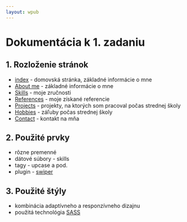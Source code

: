 ```yaml
---
layout: wpub
---
```


# Dokumentácia k 1. zadaniu

## 1. Rozloženie stránok

+ [index](https://cakm.github.io/) - domovská stránka, základné informácie o mne
+ [About me](https://cakm.github.io/index) - základné informácie o mne
+ [Skills](https://cakm.github.io/skills) - moje zručnosti
+ [References](https://cakm.github.io/references) - moje získané referencie
+ [Projects](https://cakm.github.io/projects) - projekty, na ktorých som pracoval počas strednej školy
+ [Hobbies](https://cakm.github.io/hobbies) - záľuby počas strednej školy
+ [Contact](https://cakm.github.io/contact) - kontakt na mňa

## 2. Použité prvky

+ rôzne premenné
+ dátové súbory - skills
+ tagy - upcase a pod.
+ plugin - [swiper](http://idangero.us/swiper/)

## 3. Použité štýly

+ kombinácia adaptívneho a responzívneho dizajnu
+ použitá technológia [SASS](https://sass-lang.com/)


